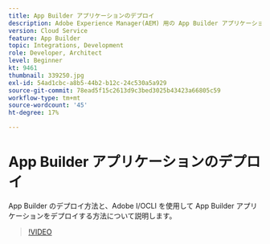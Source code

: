 ```yaml
---
title: App Builder アプリケーションのデプロイ
description: Adobe Experience Manager(AEM) 用の App Builder アプリケーションをデプロイするas a Cloud Serviceの方法について説明します。
version: Cloud Service
feature: App Builder
topic: Integrations, Development
role: Developer, Architect
level: Beginner
kt: 9461
thumbnail: 339250.jpg
exl-id: 54ad1cbc-a8b5-44b2-b12c-24c530a5a929
source-git-commit: 78ead5f15c2613d9c3bed3025b43423a66805c59
workflow-type: tm+mt
source-wordcount: '45'
ht-degree: 17%

---
```


# App Builder アプリケーションのデプロイ

App Builder のデプロイ方法と、Adobe I/OCLI を使用して App Builder アプリケーションをデプロイする方法について説明します。

>[!VIDEO](https://video.tv.adobe.com/v/339250/?quality=12&learn=on)

